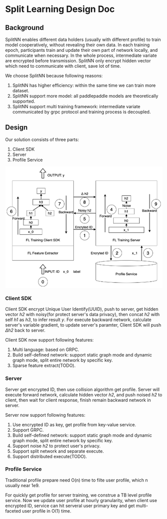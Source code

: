 # Split Learning Design Doc

## Background

SplitNN enables different data holders (usually with different profile) to train model cooperatively, without revealing their own data. In each training epoch, participants train and update their own part of network locally, and communicate when necessary. In the whole process, intermediate variate are encrypted before transmission. SplitNN only encrypt hidden vector which need to communicate with client, save lot of time.

We choose SplitNN because following reasons:

1. SplitNN has higher efficiency: within the same time we can train more dataset.
2. SplitNN support more model: all paddlepaddle models are theoretically supported.
3. SplitNN support multi training framework: intermediate variate communicated by grpc protocol and training process is decoupled.

## Design

Our solution consists of three parts:
1. Client SDK
2. Server
3. Profile Service

<img src='../../../images/PFS-design.png' align="middle"/>

### Client SDK
Client SDK encrypt Unique User Identify(UUID), push to server, get hidden vector *h2* with noisy(for protect server's data privacy), then concat *h2* with self *h1* as *h3*, to infer result *y*. For execute backward network, calculate server's variable gradient, to update server's paramter, Client SDK will push *Δh2* back to server.

Client SDK now support following features:
1. Multi language: based on GRPC.
2. Build self-defined network: support static graph mode and dynamic graph mode, split entire network by specific key.
3. Sparse feature extract(TODO).

### Server
Server get encrypted ID, then use collision algorithm get profile. Server will execute forward network, calculate hidden vector *h2*, and push noised *h2* to client, then wait for client response, finish remain backward network in server.

Server now support following features:
1. Use encrypted ID as key, get profile from key-value service.
2. Support GRPC.
3. Build self-defined network: support static graph mode and dynamic graph mode, split entire network by specific key.
4. Support noise *h2* to protect user's privacy.
5. Support split network and separate execute.
6. Support distributed execute(TODO).

### Profile Service
Traditional profile prepare need O(n) time to filte user profile, which n usually near 1e9.

For quickly get profile for server training, we construe a TB level profile service. Now we update user profile at hourly granularity, when client use encrypted ID, service can hit serveral user primary key and get multi-faceted user profile in O(1) time.
